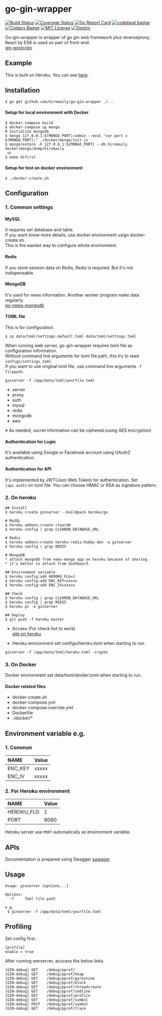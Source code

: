 # go-gin-wrapper

[![Build Status](https://travis-ci.org/hiromaily/go-gin-wrapper.svg?branch=master)](https://travis-ci.org/hiromaily/go-gin-wrapper)
[![Coverage Status](https://coveralls.io/repos/github/hiromaily/go-gin-wrapper/badge.svg)](https://coveralls.io/github/hiromaily/go-gin-wrapper)
[![Go Report Card](https://goreportcard.com/badge/github.com/hiromaily/go-gin-wrapper)](https://goreportcard.com/report/github.com/hiromaily/go-gin-wrapper)
[![codebeat badge](https://codebeat.co/badges/30d3509a-36be-408b-bfed-ddd6f601c075)](https://codebeat.co/projects/github-com-hiromaily-go-gin-wrapper-master)
[![Codacy Badge](https://api.codacy.com/project/badge/Grade/83df70f4373d47f8b889be10ad28d4a3)](https://www.codacy.com/app/hiromaily2/go-gin-wrapper?utm_source=github.com&amp;utm_medium=referral&amp;utm_content=hiromaily/go-gin-wrapper&amp;utm_campaign=Badge_Grade)
[![MIT License](http://img.shields.io/badge/license-MIT-blue.svg?style=flat)](https://raw.githubusercontent.com/hiromaily/go-gin-wrapper/master/LICENSE)
[![Deploy](https://www.herokucdn.com/deploy/button.svg)](https://heroku.com/deploy?template=https://github.com/hiromaily/go-gin-wrapper)

Go-gin-wrapper is wrapper of go gin web framework plus reverseproxy. React by ES6 is used on part of front-end.  
[gin-gonic/gin](https://github.com/gin-gonic/gin)

## Example
This is built on Heroku. You can see [here](https://ginserver.herokuapp.com/).


## Installation
```
$ go get github.com/hiromaily/go-gin-wrapper ./...
```

#### Setup for local environment with Docker
```
$ docker-compose build
$ docker-compose up mongo
# Initialize mongodb
$ mongo 127.0.0.1:$(MONGO_PORT)/admin --eval "var port = $(MONGO_PORT);" ./docker/mongo/init.js
$ mongorestore -h 127.0.0.1:${MONGO_PORT} --db hiromaily docker/mongo/dump/hiromaily
 or
$ make dcfirst
```

#### Setup for test on docker environment
```
$ ./docker-create.sh
```


## Configuration

### 1. Common settings
#### MySQL
It requires set database and table.  
If you want know more details, use docker environment usign docker-create.sh.  
This is the easiest way to configure whole environment.


#### Redis
If you store session data on Redis, Redis is required. 
But it's not indispensable.

#### MongoDB
It's used for news information. Another worker program make data regularly.  
[go-news-mongodb](https://github.com/hiromaily/go-news-mongodb)

#### TOML file
This is for configuration.
```
$ cp data/toml/settings.default.toml data/toml/settings.toml

```
When running web server, go-gin-wrapper requires toml file as configuration information.  
Without command line arguments for toml file path, this try to read ```configs/settings.toml```.   
If you want to use original toml file, use command line arguments ```-f filepath```.  
```
ginserver -f /app/data/toml/yourfile.toml
```

* server
* proxy
* auth
* mysql
* redis
* mongodb
* aws  

※ As needed, secret information can be ciphered.(using AES encryption)

#### Authentication for Login
It's available using Google or Facebook account using OAuth2 authentication.

#### Authentication for API
It's implemented by JWT(Json Web Token) for authentication.
Set ```[api.auth]``` on toml file.
You can choose HMAC or RSA as signature pattern.


### 2. On heroku
```
## Install 
$ heroku create ginserver --buildpack heroku/go

# MySQL
$ heroku addons:create cleardb
$ heroku config | grep CLEARDB_DATABASE_URL

# Redis
$ heroku addons:create heroku-redis:hobby-dev -a ginserver 
$ heroku config | grep REDIS

# MongoDB
* attach mongodb from news-mongo app on heroku because of sharing.
* it's better to attach from dashboard.

## Environment variable
$ heroku config:add HEROKU_FLG=1
$ heroku config:add ENC_KEY=xxxxx
$ heroku config:add ENC_IV=xxxxx

## Check
$ heroku config | grep CLEARDB_DATABASE_URL
$ heroku config | grep REDIS
$ heroku ps -a ginserver

## Deploy
$ git push -f heroku master
``` 

* Access (For check hot to work)  
[site on heroku](https://ginserver.herokuapp.com/)


* Heroku environment set configs/heroku.toml when starting to run.  
```
ginserver -f /app/data/toml/heroku.toml -crypto
```

### 3. On Docker
Docker environment set data/toml/docker.toml when starting to run.  

#### Docker related files
* docker-create.sh
* docker-compose.yml
* docker-compose.override.yml
* Dockerfile
* ./docker/*


## Environment variable e.g.
### 1. Common
| NAME              | Value            |
|:------------------|:-----------------|
| ENC_KEY           | xxxxx            |
| ENC_IV            | xxxxx            |

### 2. For Heroku environment
| NAME              | Value            |
|:------------------|:-----------------|
| HEROKU_FLG        | 1                |
| PORT              | 8080             |

Heroku server use ```PORT``` automatically as environment variable.


## APIs
Documentation is prepared using Swagger
[swagger](http://localhost:8080/swagger/?url=https://raw.githubusercontent.com/hiromaily/go-gin-wrapper/master/swagger/swagger.yaml)


## Usage
```
Usage: ginserver [options...]

Options:
  -f     Toml file path

e.g.
 $ ginserver -f /app/data/toml/yourfile.toml
```


## Profiling
Set config first.
```
[profile]
enable = true
```

After running werserver, acccess tha below links.
```
[GIN-debug] GET    /debug/pprof/
[GIN-debug] GET    /debug/pprof/heap
[GIN-debug] GET    /debug/pprof/goroutine
[GIN-debug] GET    /debug/pprof/block
[GIN-debug] GET    /debug/pprof/threadcreate
[GIN-debug] GET    /debug/pprof/cmdline
[GIN-debug] GET    /debug/pprof/profile
[GIN-debug] GET    /debug/pprof/symbol
[GIN-debug] POST   /debug/pprof/symbol
[GIN-debug] GET    /debug/pprof/trace
```
